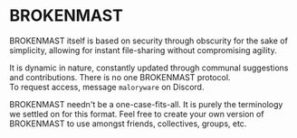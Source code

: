 # BROKENMAST
BROKENMAST itself is based on security through obscurity for the sake of simplicity, allowing for instant file-sharing without compromising agility.

It is dynamic in nature, constantly updated through communal suggestions and contributions. There is no one BROKENMAST protocol. <br>
To request access, message `maloryware` on Discord.

BROKENMAST needn't be a one-case-fits-all. It is purely the terminology we settled on for this format. Feel free to create your own version of BROKENMAST to use amongst friends, collectives, groups, etc.
